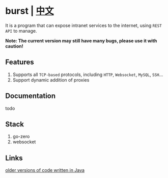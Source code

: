 # burst | [中文](https://github.com/fzdwx/burst/blob/main/README.md)

It is a program that can expose intranet services to the internet, using `REST API` to manage.

**Note: The current version may still have many bugs, please use it with caution!**

## Features

1. Supports all `TCP-based` protocols, including `HTTP`, `Websocket`, `MySQL`, `SSH`...
2. Support dynamic addition of proxies

## Documentation
todo

## Stack

1. go-zero
2. websocket

## Links

[older versions of code written in Java](https://github.com/fzdwx/burst/tree/java)
